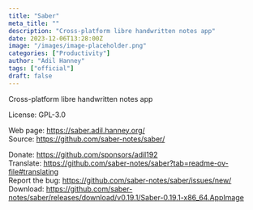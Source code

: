 ```yaml
---
title: "Saber"
meta_title: ""
description: "Cross-platform libre handwritten notes app"
date: 2023-12-06T13:28:00Z
image: "/images/image-placeholder.png"
categories: ["Productivity"]
author: "Adil Hanney"
tags: ["official"]
draft: false
---
```


Cross-platform libre handwritten notes app

License: GPL-3.0

Web page: https://saber.adil.hanney.org/  
Source: https://github.com/saber-notes/saber/

Donate: https://github.com/sponsors/adil192  
Translate: https://github.com/saber-notes/saber?tab=readme-ov-file#translating  
Report the bug: https://github.com/saber-notes/saber/issues/new/  
Download: https://github.com/saber-notes/saber/releases/download/v0.19.1/Saber-0.19.1-x86_64.AppImage
